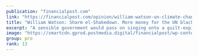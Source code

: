 ```yaml
---
publication: "financialpost.com"
link: "https://financialpost.com/opinion/william-watson-un-climate-change-cop27"
title: "William Watson: Sharm el-Shakedown. More money for the UN black hole"
excerpt: "A sensible government would pass on singing onto a guilt-expiation climate fund with highly uncertain effect. Read on."
image: "https://smartcdn.gprod.postmedia.digital/financialpost/wp-content/uploads/2022/11/no1121cop27.jpg"
group: pro
rank: 13
---
```

